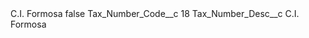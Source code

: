 <?xml version="1.0" encoding="UTF-8"?>
<CustomMetadata xmlns="http://soap.sforce.com/2006/04/metadata" xmlns:xsi="http://www.w3.org/2001/XMLSchema-instance" xmlns:xsd="http://www.w3.org/2001/XMLSchema">
    <label>C.I. Formosa</label>
    <protected>false</protected>
    <values>
        <field>Tax_Number_Code__c</field>
        <value xsi:type="xsd:string">18</value>
    </values>
    <values>
        <field>Tax_Number_Desc__c</field>
        <value xsi:type="xsd:string">C.I. Formosa</value>
    </values>
</CustomMetadata>
